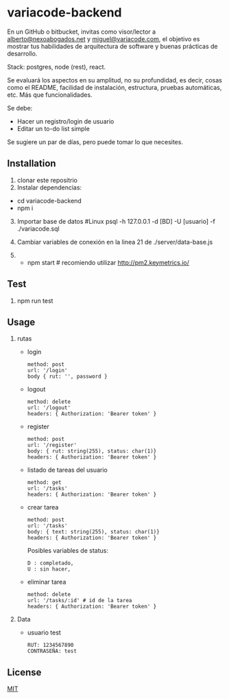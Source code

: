 
# variacode-backend
 
En un GitHub o bitbucket, invitas como visor/lector a alberto@nexoabogados.net y miguel@variacode.com, el objetivo es mostrar tus habilidades de arquitectura de software y buenas prácticas de desarrollo.

Stack: postgres, node (rest), react.

Se evaluará los aspectos en su amplitud, no su profundidad, es decir, cosas como el README, facilidad de instalación, estructura, pruebas automáticas, etc. Más que funcionalidades.

Se debe:

- Hacer un registro/login de usuario
- Editar un to-do list simple

Se sugiere un par de días, pero puede tomar lo que necesites.

## Installation

1. clonar este repositrio
2. Instalar dependencias:
  - cd variacode-backend
  - npm i
3. Importar base de datos #Linux
    psql -h 127.0.0.1 -d [BD] -U [usuario] -f ./variacode.sql

4. Cambiar variables de conexión en la linea 21 de ./server/data-base.js

5. - npm start # recomiendo utilizar http://pm2.keymetrics.io/

## Test

1. npm run test

## Usage

1. rutas

    - login
        ```
        method: post
        url: '/login'
        body { rut: '', password }
        ```

    - logout
        ```
        method: delete
        url: '/logout'
        headers: { Authorization: 'Bearer token' }
        ```

    - register
        ```
        method: post
        url: '/register'
        body: { rut: string(255), status: char(1)}
        headers: { Authorization: 'Bearer token' }
        ```

    - listado de tareas del usuario
        ```
        method: get
        url: '/tasks'
        headers: { Authorization: 'Bearer token' }
        ```

    - crear tarea
        ```
        method: post
        url: '/tasks'
        body: { text: string(255), status: char(1)}
        headers: { Authorization: 'Bearer token' }
        ```
        Posibles variables de status: 
        ```
        D : completado,
        U : sin hacer,
         ```

    - eliminar tarea
        ```
        method: delete
        url: '/tasks/:id' # id de la tarea 
        headers: { Authorization: 'Bearer token' }
        ```

2. Data
    - usuario test
        ```
        RUT: 1234567890
        CONTRASEÑA: test 
        ```
 

## License

[MIT](https://choosealicense.com/licenses/mit/)